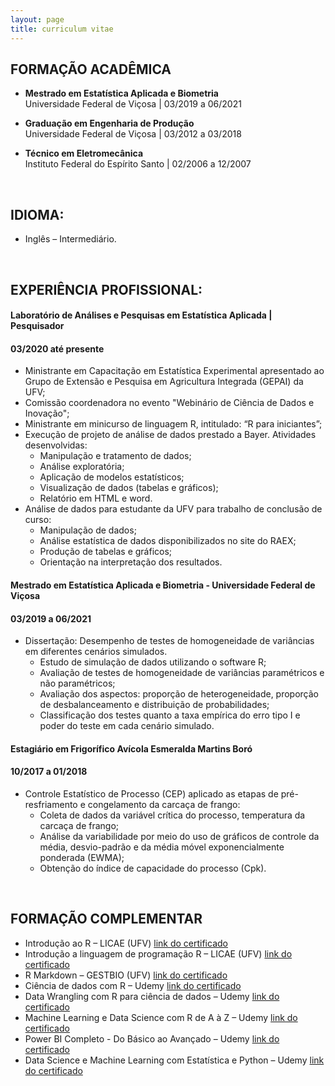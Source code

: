 ```yaml
---
layout: page
title: curriculum vitae
---
```

    
          

## FORMAÇÃO ACADÊMICA

-  **Mestrado em Estatística Aplicada e Biometria**    
Universidade Federal de Viçosa | 03/2019 a 06/2021

-  **Graduação em Engenharia de Produção**      
Universidade Federal de Viçosa | 03/2012 a 03/2018

-  **Técnico em Eletromecânica**     
Instituto Federal do Espírito Santo | 02/2006 a 12/2007
<br>

## IDIOMA:
-  Inglês – Intermediário.      
<br>

##  EXPERIÊNCIA PROFISSIONAL:

#### Laboratório de Análises e Pesquisas em Estatística Aplicada | Pesquisador 
#### 03/2020 até presente

- Ministrante em Capacitação em Estatística Experimental apresentado ao Grupo de Extensão e Pesquisa em Agricultura Integrada (GEPAI) da UFV;
- Comissão coordenadora no evento "Webinário de Ciência de Dados e Inovação";
- Ministrante em minicurso de linguagem R, intitulado: “R para iniciantes”;
- Execução de projeto de análise de dados prestado a Bayer. Atividades desenvolvidas:
  + Manipulação e tratamento de dados;
  + Análise exploratória;
  + Aplicação de modelos estatísticos;
  + Visualização de dados (tabelas e gráficos);
  + Relatório em HTML e word.
- Análise de dados para estudante da UFV para trabalho de conclusão de curso:
  + Manipulação de dados;
  + Análise estatística de dados disponibilizados no site do RAEX;
  + Produção de tabelas e gráficos;
  + Orientação na interpretação dos resultados.

####  Mestrado em Estatística Aplicada e Biometria - Universidade Federal de Viçosa 
#### 03/2019 a 06/2021

- Dissertação: Desempenho de testes de homogeneidade de variâncias em diferentes cenários simulados.
  + Estudo de simulação de dados utilizando o software R;
  + Avaliação de testes de homogeneidade de variâncias paramétricos e não paramétricos;
  + Avaliação dos aspectos: proporção de heterogeneidade, proporção de desbalanceamento e distribuição de probabilidades;
  + Classificação dos testes quanto a taxa empírica do erro tipo I e poder do teste em cada cenário simulado. 

#### Estagiário em Frigorífico Avícola Esmeralda Martins Boró 
#### 10/2017 a 01/2018

- Controle Estatístico de Processo (CEP) aplicado as etapas de pré-resfriamento e congelamento da carcaça de frango:
  + Coleta de dados da variável crítica do processo, temperatura da carcaça de frango;
  + Análise da variabilidade por meio do uso de gráficos de controle da média, desvio-padrão e da média móvel exponencialmente ponderada (EWMA);
  + Obtenção do índice de capacidade do processo (Cpk).
<br>

## FORMAÇÃO COMPLEMENTAR

- Introdução ao R – LICAE (UFV)   [link do certificado](https://drive.google.com/file/d/1_JKdjPCZRuvmmu11ojJIUD20hGMk-Gsf/view)
- Introdução a linguagem de programação R – LICAE (UFV)   [link do certificado](https://drive.google.com/file/d/18U_vFiFc9QchOZDlLM4qeIWhm05x22gp/view)  
- R Markdown – GESTBIO (UFV)    [link do certificado](https://drive.google.com/file/d/1t_xEqCWawy1mrmoqi2JsxwXPCl1nqWaR/view)  
- Ciência de dados com R – Udemy    [link do certificado](https://www.udemy.com/certificate/UC-e53ae412-d0d9-4242-a32f-8bd775e8e280/)
- Data Wrangling com R para ciência de dados – Udemy    [link do certificado](https://www.udemy.com/certificate/UC-b16bb624-0e87-47bc-a792-92d2c1ffafe4/)
- Machine Learning e Data Science com R de A à Z – Udemy    [link do certificado](https://www.udemy.com/certificate/UC-702267d2-c92f-4549-b40e-b6ef60be93f7/)
- Power BI Completo - Do Básico ao Avançado – Udemy   [link do certificado](https://www.udemy.com/certificate/UC-6b141fba-9940-4a23-93b5-dbf5295571f4/)
- Data Science e Machine Learning com Estatística e Python – Udemy    [link do certificado](https://www.udemy.com/certificate/UC-d2d432a0-cdc5-4d2d-8c3c-6f944bef53f8/)






